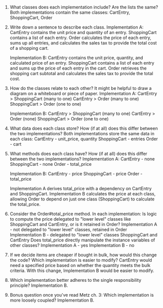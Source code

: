 1.  What classes does each implementation include? Are the lists the same?
    Both implementations contain the same classes: CartEntry, ShoppingCart, Order

2.  Write down a sentence to describe each class.
    Implementation A:
    CartEntry contains the unit price and quantity of an entry.
    ShoppingCart contains a list of each entry.
    Order calculates the price of each entry, sums up all entries,
    and calculates the sales tax to provide the total cost of a shopping cart.

    Implementation B:
    CartEntry contains the unit price, quantity, and calculated price of an entry.
    ShoppingCart contains a list of each entry and sums up the price of each entry in the cart.
    Order retrieves the shopping cart subtotal and calculates the sales tax to provide the total cost.

3.  How do the classes relate to each other? It might be helpful to draw a diagram on a whiteboard or piece of paper.
    Implementation A:
    CartEntry > ShoppingCart (many to one)
    CartEntry > Order (many to one)
    ShoppingCart > Order (one to one)

    Implementation B:
    CartEntry > ShoppingCart (many to one)
    CartEntry > Order (none)
    ShoppingCart > Order (one to one)

4.  What data does each class store? How (if at all) does this differ between the two implementations?
    Both implementations store the same data in each class:
    CartEntry - unit_price, quantity
    ShoppingCart - entries
    Order - cart

5.  What methods does each class have? How (if at all) does this differ between the two implementations?
    Implementation A:
    CartEntry - none
    ShoppingCart - none
    Order - total_price

    Implementation B:
    CartEntry - price
    ShoppingCart - price
    Order - total_price

    Implementation A derives total_price with a dependency on CartEntry and ShoppingCart.
    Implementation B calculates the price at each class, allowing Order to depend on just one class (ShoppingCart) to calculate the total_price.

6.  Consider the Order#total_price method. In each implementation:
    Is logic to compute the price delegated to "lower level" classes like ShoppingCart and CartEntry, or is it retained in Order?
      Implementation A - not delegated to "lower level" classes, retained in Order
      Implementation B - delegated to "lower level" classes ShoppingCart and CartEntry
    Does total_price directly manipulate the instance variables of other classes?
      Implementation A - yes
      Implementation B - no

7.  If we decide items are cheaper if bought in bulk, how would this change the code? Which implementation is easier to modify?
    CartEntry would need a specified price based on whether the quantity meets the bulk criteria. With this change, Implementation B would be easier to modify.

8.  Which implementation better adheres to the single responsibility principle?
    Implementation B.

9.  Bonus question once you've read Metz ch. 3: Which implementation is more loosely coupled?
    Implementation B.
